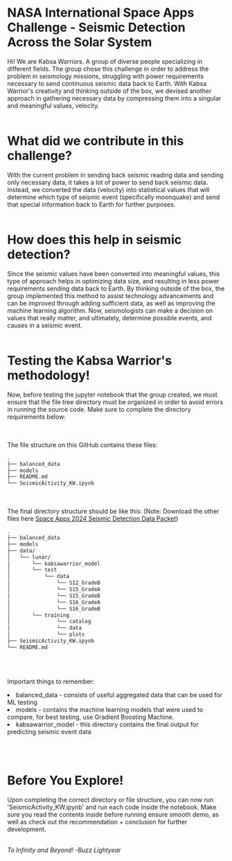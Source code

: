 # NASA International Space Apps Challenge - Seismic Detection Across the Solar System

Hi! We are Kabsa Warriors. A group of diverse people specializing in different fields. The group chose this challenge in order to address the problem in seismology missions, struggling with power requirements necessary to send continuous seismic data back to Earth. With Kabsa Warrior's creativity and thinking outside of the box, we devised another approach in gathering necessary data by compressing them into a singular and meaningful values, velocity. <br></br>

# What did we contribute in this challenge?

With the current problem in sending back seismic reading data and sending only necessary data, it takes a lot of power to send back seismic data. Instead, we converted the data (velocity) into statistical values that will determine which type of seismic event (specifically moonquake) and send that special information back to Earth for further purposes.<br></br>

# How does this help in seismic detection?

Since the seismic values have been converted into meaningful values, this type of approach helps in optimizing data size, and resulting in less power requirements sending data back to Earth. By thinking outside of the box, the group implemented this method to assist technology advancements and can be improved through adding sufficient data, as well as improving the machine learning algorithm. Now, seismologists can make a decision on values that really matter, and ultimately, determine possible events, and causes in a seismic event.<br></br>

# Testing the Kabsa Warrior's methodology!

Now, before testing the jupyter notebook that the group created, we must ensure that the file tree directory must be organized in order to avoid errors in running the source code. Make sure to complete the directory requirements below:

<br></br>
The file structure on this GitHub contains these files:

```bash
.
├── balanced_data
├── models
├── README.md
└── SeismicActivity_KW.ipynb
```

<br></br>
The final directory structure should be like this:
(Note: Download the other files here [Space Apps 2024 Seismic Detection Data Packet](https://wufs.wustl.edu/SpaceApps/data/space_apps_2024_seismic_detection.zip))

```bash
.
├── balanced_data
├── models
├── data/
│   └── lunar/
│       └── kabsawarrior_model
│       └── test
│           └── data
│               └── S12_GradeB
│               └── S15_GradeA
│               └── S15_GradeB
│               └── S16_GradeA
│               └── S16_GradeB
│       └── training
│               └── catalog
│               └── data
│               └── plots
├── SeismicActivity_KW.ipynb
└── README.md
```

<br></br>

Important things to remember:

<li> balanced_data - consists of useful aggregated data that can be used for ML testing</li>
<li> models - contains the machine learning models that were used to compare, for best testing, use Gradient Boosting Machine.</li>
<li> kabsawarrior_model - this directory contains the final output for predicting seismic event data</li>

<br></br>

# Before You Explore!

Upon completing the correct directory or file structure, you can now run 'SeismicActivity_KW.ipynb' and run each code inside the notebook. Make sure you read the contents inside before running ensure smooth demo, as well as check out the recommendation + conclusion for further development. <br></br>

_To Infinity and Beyond! -Buzz Lightyear_
